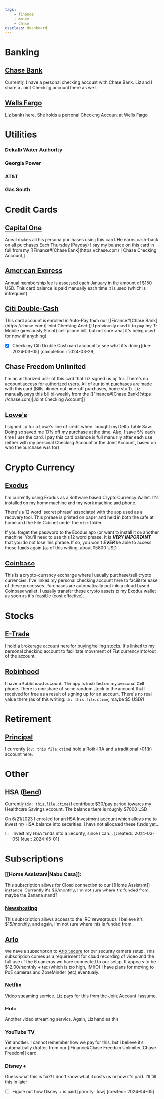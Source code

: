 ```yaml
---
tags:
    - finance
    - money
    - Chase
cssclass: dashboard
---
```

# Banking
## [Chase Bank](https://chase.com)
Currently, I have a personal checking account with Chase Bank.  Liz and I share a Joint Checking account there as well.

## [Wells Fargo](https://wellsfargo.com)
Liz banks here.  She holds a personal Checking Account at Wells Fargo


# Utilities
### Dekalb Water Authority
### Georgia Power

### AT&T

### Gas South


# Credit Cards
## [Capital One](https://capitalone.com)
Aneal makes all his persona purchases using this card.  He earns cash-back on all purchases
Each Thursday (Payday) I pay my balance on this card in full from my [[Finance#[Chase Bank](https //chase.com) | Chase Checking Account]]

## [American Express](https://americanexpress.com)
Annual membership fee is assessed each January in the amount of $150 USD.  This card balance is paid manually each time it is used (which is infrequent). 

## [Citi Double-Cash](https://citi.com)
This card account is enrolled in Auto-Pay from our [[Finance#[Chase Bank](https //chase.com)|Joint Checking Acct.]]
I previously used it to pay my T-Mobile (previously Sprint) cell phone bill, but not sure what it's being used for now (if anything)
- [x] Check my Citi Double Cash card account to see what it's doing  [due:: 2024-03-05]  [completion:: 2024-03-29]

## Chase Freedom Unlimited
I'm an authorized user of this card that Liz signed us up for.  There's no account access for authorized users.  All of our joint purchases are made with this card (Bills, dinner out, one-off purchases, home stuff).  Liz manually pays this bill bi-weekly from the [[Finance#[Chase Bank](https //chase.com)|Joint Checking Account]]

## [Lowe's](https://lowes.com)
I signed up for a Lowe's line of credit when I bought my Delta Table Saw.  Doing so saved me 10% off my purchase at the time.  Also, I save 5% each time I use the card.  I pay this card balance in full manually after each use (either with my personal Checking Account or the Joint Account, based on who the purchase was for)



# Crypto Currency
## [Exodus](https://exodus.com)
I'm currently using Exodus as a Software based Crypto Currency Wallet.  It's installed on my home machine and my work machine and phone.

There's a 12 word 'secret phrase' associated with the app used as a recovery tool.  This phrase is printed on paper and held in both the safe at home and the File Cabinet under the `misc` folder.

If you forget the password to the Exodus app (or want to install it on another machine) You'll need to use this 12 word phrase.  It is ***VERY IMPORTANT*** that you do not lose this phrase.  If so, you won't ***EVER*** be able to access those funds again (as of this writing, about $5800 USD)

## [Coinbase](https://coinbase.com)
This is a crypto-currency exchange where I usually purchase/sell crypto currencies.  I've linked my personal checking account here to facilitate ease of these processes.
Purchases are automatically put into a cloud based Coinbase wallet.  I usually transfer these crypto assets to my Exodus wallet as soon as it's feasible (cost effective).

# Stocks
## [E-Trade](https://etrade.com)
I hold a brokerage account here for buying/selling stocks.  It's linked to my personal checking account to facilitate movement of Fiat currency into/out of the account.

## [Robinhood](https://robinhood.com)
I have a Robinhood account.  The app is installed on my personal Cell phone.  There is one share of some random stock in the account that I received for free as a result of signing up for an account.  There's no real value there (as of this writing: `dv: this.file.ctime`, maybe $5 USD?)


# Retirement
## [Principal](https://accounts.principal.com/)
I currently (`dv: this.file.ctime`) hold a Roth-IRA and a traditional 401(k) account here.  


# Other
## HSA ([Bend](https://user.bendhsa.com/#/))
Currently (`dv: this.file.ctime`) I contribute $30/pay period towards my Healthcare Savings Account.  The balance there is roughly $7000 USD

On 6/21/2023 I enrolled for an HSA Investment account which allows me to invest my HSA balance into securities.  I have not allocated these funds yet...
- [ ] Invest my HSA funds into a Security, since I can...  [created:: 2024-03-05]  [due:: 2024-05-01]


# Subscriptions
### [[Home Assistant|Nabu Casa]]: 
This subscription allows for Cloud connection to our [[Home Assistant]] instance.  Currently it's $6/monthly, I'm not sure where it's funded from, maybe the Banana stand?
### [Newshosting](https://controlpanel.newshosting.com/customer/index.php)
This subscription allows access to the IRC newsgroups.  I believe it's $15/monthly, and again, I'm not sure where this is funded from.

## [Arlo](https://my.arlo.com)
We have a subscription to [Arlo Secure](https://my.arlo.com/#/settings/subscription/) for our security camera setup.  This subscription comes as a requirement for cloud recording of video and the full use of the 6 cameras we have connected to our setup.  It appears to be $12.00/monthly + tax (which is too high, IMHO)  I have plans for moving to PoE cameras and ZoneMinder (etc) eventually.

### Netflix
Video streaming service.  Liz pays for this from the Joint Account I assume.

### Hulu
Another video streaming service.  Again, Liz handles this

### YouTube TV
Yet another.  I cannot remember how we pay for this, but I believe it's automatically drafted from our [[Finance#Chase Freedom Unlimited|Chase Freedom]] card.

### Disney +
Guess what this is for?!
I don't know what it costs us or how it's paid.  I'll fill this in later
- [ ] Figure out how Disney + is paid  [priority:: low]  [created:: 2024-04-05]